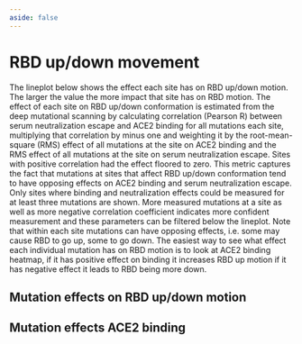 ```yaml
---
aside: false
---
```


# RBD up/down movement

The lineplot below shows the effect each site has on RBD up/down motion. The larger the value the more impact that site has on RBD motion. The effect of each site on RBD up/down conformation is estimated from the deep mutational scanning by calculating correlation (Pearson R) between serum neutralization escape and ACE2 binding for all mutations each site, multiplying that correlation by minus one and weighting it by the root-mean-square (RMS) effect of all mutations at the site on ACE2 binding and the RMS effect of all mutations at the site on serum neutralization escape. Sites with positive correlation had the effect floored to zero. This metric captures the fact that mutations at sites that affect RBD up/down conformation tend to have opposing effects on ACE2 binding and serum neutralization escape. Only sites where binding and neutralization effects could be measured for at least three mutations are shown. More measured mutations at a site as well as more negative correlation coefficient indicates more confident measurement and these parameters can be filtered below the lineplot. 
Note that within each site mutations can have opposing effects, i.e. some may cause RBD to go up, some to go down. The easiest way to see what effect each individual mutation has on RBD motion is to look at ACE2 binding heatmap, if it has positive effect on binding it increases RBD up motion if it has negative effect it leads to RBD being more down.

 

## Mutation effects on RBD up/down motion
<Figure caption="Effects of mutations on  RBD up/down motion">
    <Altair :showShadow="true" :spec-url="'htmls/RBD_up_down_chart_html.html'"></Altair>
</Figure>

## Mutation effects ACE2 binding
<Figure caption="Effects of mutations on  RBD up/down motion">
    <Altair :showShadow="true" :spec-url="'htmls/monomeric_ACE2_mut_effect.html'"></Altair>
</Figure>
